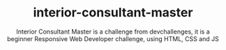 <h1 align="center">interior-consultant-master</h1>
<p align="center">Interior Consultant Master is a challenge from devchallenges, it is a beginner Responsive Web Developer challenge, using HTML, CSS and JS</p>